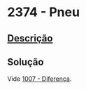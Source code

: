 # 2374 - Pneu

## [Descrição](https://www.beecrowd.com.br/judge/pt/problems/view/2374)

## Solução

Vide [1007 - Diferença](../../iniciante/1007/README.md).
